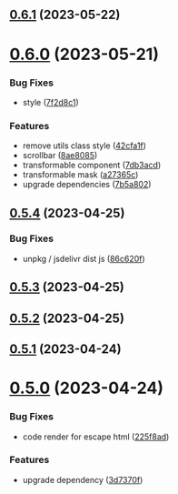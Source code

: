 ## [0.6.1](https://github.com/qq15725/veno-ui/compare/v0.6.0...v0.6.1) (2023-05-22)



# [0.6.0](https://github.com/qq15725/veno-ui/compare/v0.5.4...v0.6.0) (2023-05-21)


### Bug Fixes

* style ([7f2d8c1](https://github.com/qq15725/veno-ui/commit/7f2d8c1b77c534dd4120920312b42fd33ee31cc8))


### Features

* remove utils class style ([42cfa1f](https://github.com/qq15725/veno-ui/commit/42cfa1fed31f6ca74f97d766e3969e32563d719b))
* scrollbar ([8ae8085](https://github.com/qq15725/veno-ui/commit/8ae808560945e48a70afe3df18763030bdeb3f5d))
* transformable component ([7db3acd](https://github.com/qq15725/veno-ui/commit/7db3acdae636fa97e34cd543f2dd075f845804e3))
* transformable mask ([a27365c](https://github.com/qq15725/veno-ui/commit/a27365cbb6d2e7916a7454000493ca4deb2a7677))
* upgrade dependencies ([7b5a802](https://github.com/qq15725/veno-ui/commit/7b5a802c723bd1ad9df7dcb98d08d0ebdf8c921f))



## [0.5.4](https://github.com/qq15725/veno-ui/compare/v0.5.3...v0.5.4) (2023-04-25)


### Bug Fixes

* unpkg / jsdelivr dist js ([86c620f](https://github.com/qq15725/veno-ui/commit/86c620ff4b6c66d4af73e495c5b1f80857c2f5c3))



## [0.5.3](https://github.com/qq15725/veno-ui/compare/v0.5.2...v0.5.3) (2023-04-25)



## [0.5.2](https://github.com/qq15725/veno-ui/compare/v0.5.1...v0.5.2) (2023-04-25)



## [0.5.1](https://github.com/qq15725/veno-ui/compare/v0.5.0...v0.5.1) (2023-04-24)



# [0.5.0](https://github.com/qq15725/veno-ui/compare/v0.4.24...v0.5.0) (2023-04-24)


### Bug Fixes

* code render for escape html ([225f8ad](https://github.com/qq15725/veno-ui/commit/225f8ad3fb2bc08e64fccf76342b0b3c94951cf8))


### Features

* upgrade dependency ([3d7370f](https://github.com/qq15725/veno-ui/commit/3d7370f8b7aeba316acc8306207066d2a06f57c3))



